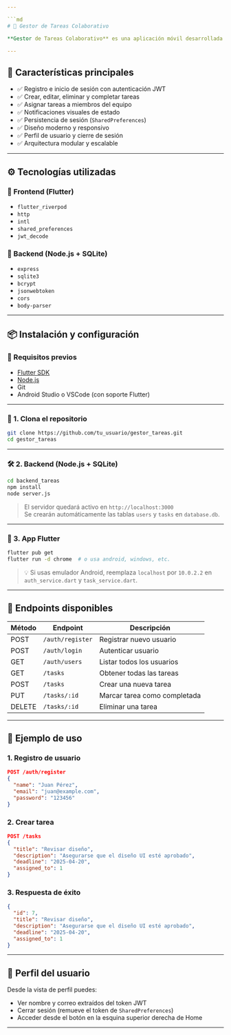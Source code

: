 ```yaml
---

```md
# 🧠 Gestor de Tareas Colaborativo

**Gestor de Tareas Colaborativo** es una aplicación móvil desarrollada con **Flutter** que permite a múltiples usuarios gestionar tareas de manera eficiente dentro de un equipo de trabajo. La app está respaldada por un backend en **Node.js + SQLite**, ofreciendo autenticación, persistencia de datos y comunicación con API RESTful.

---
```


## 📱 Características principales

- ✅ Registro e inicio de sesión con autenticación JWT
- ✅ Crear, editar, eliminar y completar tareas
- ✅ Asignar tareas a miembros del equipo
- ✅ Notificaciones visuales de estado
- ✅ Persistencia de sesión (`SharedPreferences`)
- ✅ Diseño moderno y responsivo
- ✅ Perfil de usuario y cierre de sesión
- ✅ Arquitectura modular y escalable

---

## ⚙️ Tecnologías utilizadas

### 🔸 Frontend (Flutter)
- `flutter_riverpod`
- `http`
- `intl`
- `shared_preferences`
- `jwt_decode`

### 🔹 Backend (Node.js + SQLite)
- `express`
- `sqlite3`
- `bcrypt`
- `jsonwebtoken`
- `cors`
- `body-parser`

---

## 📦 Instalación y configuración

### 🔧 Requisitos previos

- [Flutter SDK](https://docs.flutter.dev/get-started/install)
- [Node.js](https://nodejs.org)
- Git
- Android Studio o VSCode (con soporte Flutter)

---

### 📁 1. Clona el repositorio

```bash
git clone https://github.com/tu_usuario/gestor_tareas.git
cd gestor_tareas
```

---

### 🛠️ 2. Backend (Node.js + SQLite)

```bash
cd backend_tareas
npm install
node server.js
```

> El servidor quedará activo en `http://localhost:3000`  
> Se crearán automáticamente las tablas `users` y `tasks` en `database.db`.

---

### 📲 3. App Flutter

```bash
flutter pub get
flutter run -d chrome  # o usa android, windows, etc.
```

> 💡 Si usas emulador Android, reemplaza `localhost` por `10.0.2.2` en `auth_service.dart` y `task_service.dart`.

---

## 🧪 Endpoints disponibles

| Método | Endpoint           | Descripción                         |
|--------|--------------------|-------------------------------------|
| POST   | `/auth/register`   | Registrar nuevo usuario             |
| POST   | `/auth/login`      | Autenticar usuario                  |
| GET    | `/auth/users`      | Listar todos los usuarios           |
| GET    | `/tasks`           | Obtener todas las tareas            |
| POST   | `/tasks`           | Crear una nueva tarea               |
| PUT    | `/tasks/:id`       | Marcar tarea como completada        |
| DELETE | `/tasks/:id`       | Eliminar una tarea                  |

---

## 🧪 Ejemplo de uso

### 1. Registro de usuario

```json
POST /auth/register
{
  "name": "Juan Pérez",
  "email": "juan@example.com",
  "password": "123456"
}
```

### 2. Crear tarea

```json
POST /tasks
{
  "title": "Revisar diseño",
  "description": "Asegurarse que el diseño UI esté aprobado",
  "deadline": "2025-04-20",
  "assigned_to": 1
}
```

### 3. Respuesta de éxito

```json
{
  "id": 7,
  "title": "Revisar diseño",
  "description": "Asegurarse que el diseño UI esté aprobado",
  "deadline": "2025-04-20",
  "assigned_to": 1
}
```

---

## 👤 Perfil del usuario

Desde la vista de perfil puedes:

- Ver nombre y correo extraídos del token JWT
- Cerrar sesión (remueve el token de `SharedPreferences`)
- Acceder desde el botón en la esquina superior derecha de Home

---

